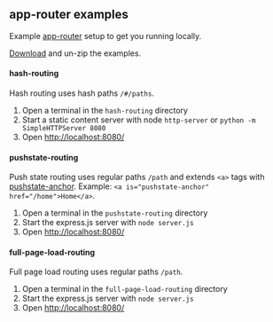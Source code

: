 ## app-router examples
Example [app-router](http://erikringsmuth.github.io/app-router/) setup to get you running locally.

[Download](https://github.com/erikringsmuth/app-router-examples/archive/master.zip) and un-zip the examples.

#### hash-routing
Hash routing uses hash paths `/#/paths`.

1. Open a terminal in the `hash-routing` directory
2. Start a static content server with node `http-server` or `python -m SimpleHTTPServer 8080`
3. Open [http://localhost:8080/](http://localhost:8080/)

#### pushstate-routing
Push state routing uses regular paths `/path` and extends `<a>` tags with [pushstate-anchor](https://github.com/erikringsmuth/pushstate-anchor). Example: `<a is="pushstate-anchor" href="/home">Home</a>`.

1. Open a terminal in the `pushstate-routing` directory
2. Start the express.js server with `node server.js`
3. Open [http://localhost:8080/](http://localhost:8080/)

#### full-page-load-routing
Full page load routing uses regular paths `/path`.

1. Open a terminal in the `full-page-load-routing` directory
2. Start the express.js server with `node server.js`
3. Open [http://localhost:8080/](http://localhost:8080/)
